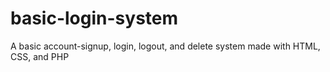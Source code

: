 # basic-login-system
A basic account-signup, login, logout, and delete system made with HTML, CSS, and PHP

